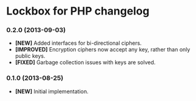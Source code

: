 # Lockbox for PHP changelog

### 0.2.0 (2013-09-03)

- **[NEW]** Added interfaces for bi-directional ciphers.
- **[IMPROVED]** Encryption ciphers now accept any key, rather than only public
  keys.
- **[FIXED]** Garbage collection issues with keys are solved.

### 0.1.0 (2013-08-25)

- **[NEW]** Initial implementation.
